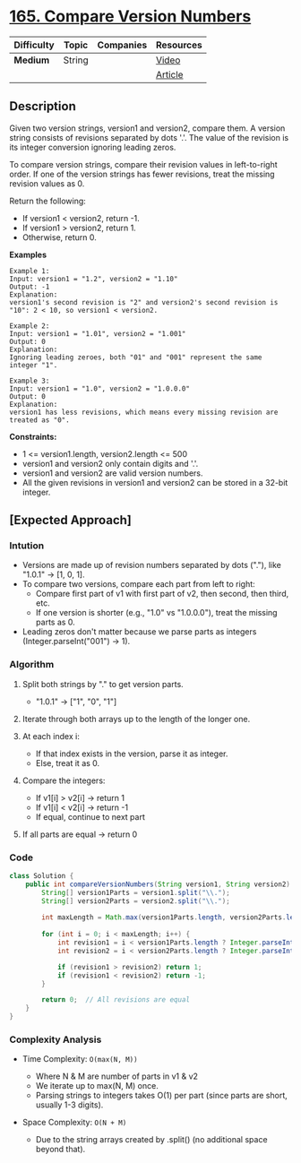 # [165. Compare Version Numbers](https://leetcode.com/problems/compare-version-numbers/description/)

| Difficulty | Topic  | Companies | Resources   |
| ---------- | ------ | --------- | ----------- |
| **Medium** | String |           | [Video]()   |
|            |        |           | [Article](https://www.geeksforgeeks.org/compare-two-version-numbers/) |

## Description
Given two version strings, version1 and version2, compare them. A version string consists of revisions separated by dots '.'. The value of the revision is its integer conversion ignoring leading zeros.

To compare version strings, compare their revision values in left-to-right order. If one of the version strings has fewer revisions, treat the missing revision values as 0.

Return the following:

- If version1 < version2, return -1.
- If version1 > version2, return 1.
- Otherwise, return 0.
 
**Examples**

```
Example 1:
Input: version1 = "1.2", version2 = "1.10"
Output: -1
Explanation:
version1's second revision is "2" and version2's second revision is "10": 2 < 10, so version1 < version2.

Example 2:
Input: version1 = "1.01", version2 = "1.001"
Output: 0
Explanation:
Ignoring leading zeroes, both "01" and "001" represent the same integer "1".

Example 3:
Input: version1 = "1.0", version2 = "1.0.0.0"
Output: 0
Explanation:
version1 has less revisions, which means every missing revision are treated as "0".
```

**Constraints:**

- 1 <= version1.length, version2.length <= 500
- version1 and version2 only contain digits and '.'.
- version1 and version2 are valid version numbers.
- All the given revisions in version1 and version2 can be stored in a 32-bit integer.


## [Expected Approach]

### Intution
* Versions are made up of revision numbers separated by dots ("."), like "1.0.1" → [1, 0, 1].
* To compare two versions, compare each part from left to right:
    * Compare first part of v1 with first part of v2, then second, then third, etc.
    * If one version is shorter (e.g., "1.0" vs "1.0.0.0"), treat the missing parts as 0.
* Leading zeros don't matter because we parse parts as integers (Integer.parseInt("001") → 1).
  
### Algorithm
1. Split both strings by "." to get version parts.
    * "1.0.1" → ["1", "0", "1"]

2. Iterate through both arrays up to the length of the longer one.
3. At each index i:
    * If that index exists in the version, parse it as integer.
    * Else, treat it as 0.
4. Compare the integers:
    * If v1[i] > v2[i] → return 1
    * If v1[i] < v2[i] → return -1
    * If equal, continue to next part

5. If all parts are equal → return 0

### Code
```java
class Solution {
    public int compareVersionNumbers(String version1, String version2) {
        String[] version1Parts = version1.split("\\.");
        String[] version2Parts = version2.split("\\.");
        
        int maxLength = Math.max(version1Parts.length, version2Parts.length);
        
        for (int i = 0; i < maxLength; i++) {
            int revision1 = i < version1Parts.length ? Integer.parseInt(version1Parts[i]) : 0;
            int revision2 = i < version2Parts.length ? Integer.parseInt(version2Parts[i]) : 0;

            if (revision1 > revision2) return 1;
            if (revision1 < revision2) return -1;
        }

        return 0;  // All revisions are equal
    }
}
```

### Complexity Analysis
- Time Complexity: `O(max(N, M))`
    - Where N & M are number of parts in v1 & v2 
    - We iterate up to max(N, M) once.
    - Parsing strings to integers takes O(1) per part (since parts are short, usually 1-3 digits).

- Space Complexity: `O(N + M)`
    - Due to the string arrays created by .split() (no additional space beyond that).

